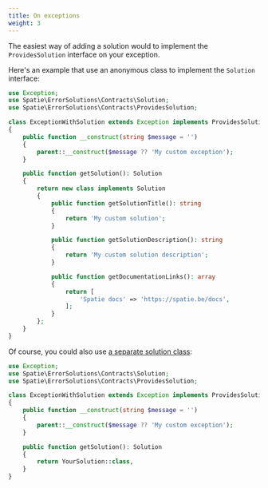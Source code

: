```yaml
---
title: On exceptions
weight: 3
---
```


The easiest way of adding a solution would to implement the `ProvidesSolution` interface on  your exception.

Here's an example that use an anonymous class to implement the `Solution` interface:

```php
use Exception;
use Spatie\ErrorSolutions\Contracts\Solution;
use Spatie\ErrorSolutions\Contracts\ProvidesSolution;

class ExceptionWithSolution extends Exception implements ProvidesSolution
{
    public function __construct(string $message = '')
    {
        parent::__construct($message ?? 'My custom exception');
    }

    public function getSolution(): Solution
    {
        return new class implements Solution
        {
            public function getSolutionTitle(): string
            {
                return 'My custom solution';
            }

            public function getSolutionDescription(): string
            {
                return 'My custom solution description';
            }

            public function getDocumentationLinks(): array
            {
                return [
                    'Spatie docs' => 'https://spatie.be/docs',
                ];
            }
        };
    }
}
```

Of course, you could also use [a separate solution class]():

```php
use Exception;
use Spatie\ErrorSolutions\Contracts\Solution;
use Spatie\ErrorSolutions\Contracts\ProvidesSolution;

class ExceptionWithSolution extends Exception implements ProvidesSolution
{
    public function __construct(string $message = '')
    {
        parent::__construct($message ?? 'My custom exception');
    }

    public function getSolution(): Solution
    {
        return YourSolution::class,
    }
}
```
